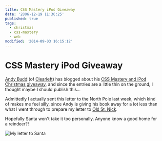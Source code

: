 ```yaml
---
title: CSS Mastery iPod Giveaway
date: '2006-12-19 11:36:25'
published: true
tags:
  - christmas
  - css-mastery
  - web
modified: '2014-09-03 16:15:12'
---
```

# CSS Mastery iPod Giveaway

[Andy Budd](http://andybudd.com) (of [Clearleft](http://clearleft.com)) has blogged about his [CSS Mastery and iPod Christmas giveaway](http://www.andybudd.com/archives/2006/12/win_an_ipod_nano_with_css_mastery_this_christmas/index.php), and since the entries are a little thin on the ground, I thought maybe I should publish this...


<!--more-->

Admittedly I actually sent this letter to the North Pole last week, which kind of makes me feel silly, since Andy is giving his book away for a lot less than what I went through to prepare my letter to [Old St. Nick](http://www.new-life.net/st-nick.htm).

Hopefully Santa won't take it too personally. Anyone know a good home for a reindeer?!

![My letter to Santa](http://remysharp.com/wp-content/uploads/2006/12/my_letter_to_santa.jpg)
